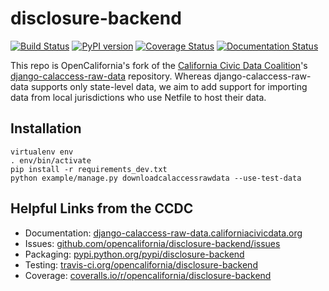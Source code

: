 # disclosure-backend

[![Build Status](https://travis-ci.org/opencalifornia/disclosure-backend.png?branch=master)](https://travis-ci.org/opencalifornia/disclosure-backend)
[![PyPI version](https://badge.fury.io/py/disclosure-backend.png)](http://badge.fury.io/py/disclosure-backend)
[![Coverage Status](https://coveralls.io/repos/opencalifornia/disclosure-backend/badge.png?branch=master)](https://coveralls.io/r/opencalifornia/disclosure-backend?branch=master)
[![Documentation Status](https://readthedocs.org/projects/disclosure-backend/badge/?version=latest)](https://readthedocs.org/projects/disclosure-backend/?badge=latest)

This repo is OpenCalifornia's fork of the [California Civic Data Coalition][ccdc]'s
[django-calaccess-raw-data](http://django-calaccess-raw-data.californiacivicdata.org/en/latest/)
repository. Whereas django-calaccess-raw-data supports only state-level data, we
aim to add support for importing data from local jurisdictions who use Netfile
to host their data.

## Installation
```
virtualenv env
. env/bin/activate
pip install -r requirements_dev.txt
python example/manage.py downloadcalaccessrawdata --use-test-data
```

## Helpful Links from the CCDC

* Documentation: [django-calaccess-raw-data.californiacivicdata.org](http://django-calaccess-raw-data.californiacivicdata.org)
* Issues: [github.com/opencalifornia/disclosure-backend/issues](https://github.com/opencalifornia/disclosure-backend/issues)
* Packaging: [pypi.python.org/pypi/disclosure-backend](https://pypi.python.org/pypi/disclosure-backend)
* Testing: [travis-ci.org/opencalifornia/disclosure-backend](https://travis-ci.org/opencalifornia/disclosure-backend)
* Coverage: [coveralls.io/r/opencalifornia/disclosure-backend](https://coveralls.io/r/opencalifornia/disclosure-backend)

[ccdc]: http://www.californiacivicdata.org/
